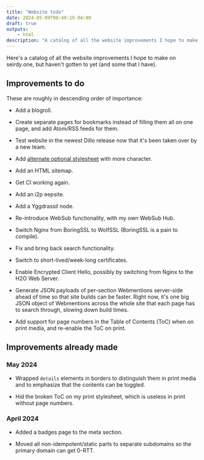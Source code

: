 ```yaml
---
title: "Website todo"
date: 2024-05-09T00:49:19-04:00
draft: true
outputs:
    - html
description: "A catalog of all the website improvements I hope to make on seirdy.one, but haven't gotten to yet (and some that I have)."
---
```

Here's a catalog of all the website improvements I hope to make on seirdy.one, but haven't gotten to yet (and some that I have).

## Improvements to do

These are roughly in descending order of importance:

- Add a blogroll.

- Create separate pages for bookmarks instead of filling them all on one page, and add Atom/RSS feeds for them.

- Test website in the newest Dillo release now that it's been taken over by a new team.

- Add [alternate optional stylesheet](https://developer.mozilla.org/en-US/docs/Web/CSS/Alternative_style_sheets) with more character.

- Add an HTML sitemap.

- Get CI working again.

- Add an i2p eepsite.

- Add a Yggdrassil node.

- Re-introduce WebSub functionality, with my own WebSub Hub.

- Switch Nginx from BoringSSL to WolfSSL (BoringSSL is a pain to compile).

- Fix and bring back search functionality.

- Switch to short-lived/week-long certificates.

- Enable Encrypted Client Hello, possibly by switching from Nginx to the H2O Web Server.

- Generate JSON payloads of per-section Webmentions server-side ahead of time so that site builds can be faster. Right now, it's one big JSON object of Webmentions across the whole site that each page has to search through, slowing down build times.

- Add support for page numbers in the Table of Contents (<abbr>ToC</abbr>) when on print media, and re-enable the <abbr>ToC</abbr> on print.

## Improvements already made

### May 2024

- Wrapped `details` elements in borders to distinguish them in print media and to emphasize that the contents can be toggled.

- Hid the broken <abbr>ToC</abbr> on my print stylesheet, which is useless in print without page numbers.

### April 2024

- Added a badges page to the meta section.

- Moved all non-idempotent/static parts to separate subdomains so the primary domain can get 0-RTT.

